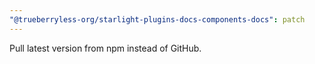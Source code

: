 ```yaml
---
"@trueberryless-org/starlight-plugins-docs-components-docs": patch
---
```


Pull latest version from npm instead of GitHub.

